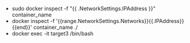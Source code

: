 * sudo docker inspect -f "{{ .NetworkSettings.IPAddress }}" container_name
* docker inspect -f '{{range.NetworkSettings.Networks}}{{.IPAddress}}{{end}}' container_name ./
* docker exec -it target3 /bin/bash
